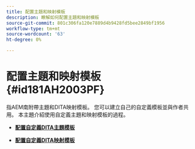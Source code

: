 ```yaml
---
title: 配置主題和映射模板
description: 瞭解如何配置主題和映射模板
source-git-commit: 801c306fa120e7889d4b9428fd5bee2849bf1956
workflow-type: tm+mt
source-wordcount: '63'
ht-degree: 0%

---
```



# 配置主題和映射模板 {#id181AH2003PF}

指AEM南附帶主題和DITA映射模板。 您可以建立自己的自定義模板並與作者共用。 本主題介紹使用自定義主題和映射模板的過程。

- **[配置自定義DITA主題模板](conf-template-tags-custom-dita-topic-template.md)**

- **[配置自定義DITA映射模板](conf-template-tags-custom-dita-map-templates.md)**


